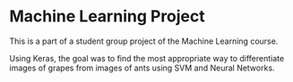 # Machine Learning Project

This is a part of a student group project of the Machine Learning course.

Using Keras, the goal was to find the most appropriate way to differentiate images of grapes from images of ants using SVM and Neural Networks. 

